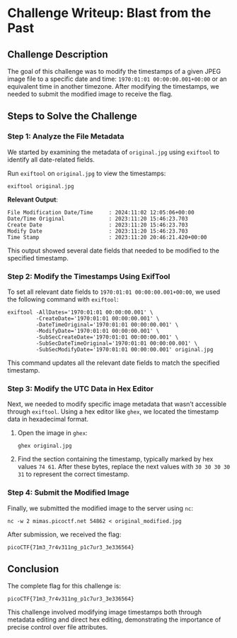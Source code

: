 # Challenge Writeup: Blast from the Past

## Challenge Description
The goal of this challenge was to modify the timestamps of a given JPEG image file to a specific date and time: `1970:01:01 00:00:00.001+00:00` or an equivalent time in another timezone. After modifying the timestamps, we needed to submit the modified image to receive the flag.

## Steps to Solve the Challenge

### Step 1: Analyze the File Metadata

We started by examining the metadata of `original.jpg` using `exiftool` to identify all date-related fields.

Run `exiftool` on `original.jpg` to view the timestamps:
   ```
   exiftool original.jpg
   ```
   
   **Relevant Output**:
   ```
   File Modification Date/Time     : 2024:11:02 12:05:06+00:00  
   Date/Time Original              : 2023:11:20 15:46:23.703  
   Create Date                     : 2023:11:20 15:46:23.703  
   Modify Date                     : 2023:11:20 15:46:23.703  
   Time Stamp                      : 2023:11:20 20:46:21.420+00:00  
   ```
   
   This output showed several date fields that needed to be modified to the specified timestamp.

### Step 2: Modify the Timestamps Using ExifTool

To set all relevant date fields to `1970:01:01 00:00:00.001+00:00`, we used the following command with `exiftool`:

   ```
   exiftool -AllDates='1970:01:01 00:00:00.001' \
            -CreateDate='1970:01:01 00:00:00.001' \
            -DateTimeOriginal='1970:01:01 00:00:00.001' \
            -ModifyDate='1970:01:01 00:00:00.001' \
            -SubSecCreateDate='1970:01:01 00:00:00.001' \
            -SubSecDateTimeOriginal='1970:01:01 00:00:00.001' \
            -SubSecModifyDate='1970:01:01 00:00:00.001' original.jpg
   ```

This command updates all the relevant date fields to match the specified timestamp.

### Step 3: Modify the UTC Data in Hex Editor

Next, we needed to modify specific image metadata that wasn’t accessible through `exiftool`. Using a hex editor like `ghex`, we located the timestamp data in hexadecimal format.

1. Open the image in `ghex`:
   ```
   ghex original.jpg
   ```

2. Find the section containing the timestamp, typically marked by hex values `74 61`. After these bytes, replace the next values with `30 30 30 30 31` to represent the correct timestamp.

### Step 4: Submit the Modified Image

Finally, we submitted the modified image to the server using `nc`:

   ```
   nc -w 2 mimas.picoctf.net 54862 < original_modified.jpg
   ```

After submission, we received the flag:

   ```
   picoCTF{71m3_7r4v311ng_p1c7ur3_3e336564}
   ```

## Conclusion

The complete flag for this challenge is:
   ```
   picoCTF{71m3_7r4v311ng_p1c7ur3_3e336564}
   ```

This challenge involved modifying image timestamps both through metadata editing and direct hex editing, demonstrating the importance of precise control over file attributes.
